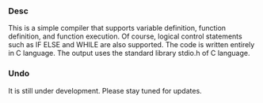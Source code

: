 ### Desc

This is a simple compiler that supports variable definition, function definition, and function execution.
Of course, logical control statements such as IF ELSE and WHILE are also supported. 
The code is written entirely in C language. 
The output uses the standard library stdio.h of C language.

### Undo
It is still under development. Please stay tuned for updates.
